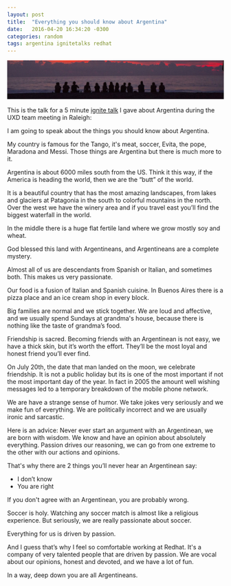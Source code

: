 ```yaml
---
layout: post
title:  "Everything you should know about Argentina"
date:   2016-04-20 16:34:20 -0300
categories: random
tags: argentina ignitetalks redhat
---
```


![Patternfly Charts](/img/argentina/argentina.jpg)

This is the talk for a 5 minute [ignite talk](http://www.ignitetalks.io/) I gave about Argentina during the UXD team meeting in Raleigh:

I am going to speak about the things you should know about Argentina.

My country is famous for the Tango, it's meat, soccer, Evita, the pope, Maradona and Messi. Those things are Argentina but there is much more to it.

Argentina is about 6000 miles south from the US. Think it this way, if the America is heading the world, then we are the “butt” of the world.

It is a beautiful country that has the most amazing landscapes, from lakes and glaciers at Patagonia in the south to colorful mountains in the north. Over the west we have the winery area and if you travel east you’ll find the biggest waterfall in the world.

In the middle there is a huge flat fertile land where we grow mostly soy and wheat.

God blessed this land with Argentineans, and Argentineans are a complete mystery.

Almost all of us are descendants from Spanish or Italian, and sometimes both. This makes us very passionate.

Our food is a fusion of Italian and Spanish cuisine. In Buenos Aires there is a pizza place and an ice cream shop in every block.

Big families are normal and we stick together. We are loud and affective, and we usually spend Sundays at grandma's house, because there is nothing like the taste of grandma’s food.

Friendship is sacred. Becoming friends with an Argentinean is not easy, we have a thick skin, but it’s worth the effort. They’ll be the most loyal and honest friend you’ll ever find.

On July 20th, the date that man landed on the moon, we celebrate friendship. It is not a public holiday but its is one of the most important if not the most important day of the year. In fact in 2005 the amount well wishing messages led to a temporary breakdown of the mobile phone network.

We are have a strange sense of humor. We take jokes very seriously and we make fun of everything. We are politically incorrect and we are usually ironic and sarcastic.

Here is an advice: Never ever start an argument with an Argentinean, we are born with wisdom. We know and have an opinion about absolutely everything. Passion drives our reasoning, we can go from one extreme to the other with our actions and opinions.

That's why there are 2 things you’ll never hear an Argentinean say:

- I don’t know
- You are right

If you don't agree with an Argentinean, you are probably wrong.

Soccer is holy. Watching any soccer match is almost like a religious experience. But seriously, we are really passionate about soccer.

Everything for us is driven by passion.

And I guess that’s why I feel so comfortable working at Redhat. It's a company of very talented people that are driven by passion. We are vocal about our opinions, honest and devoted, and we have a lot of fun.

In a way, deep down you are all Argentineans.
